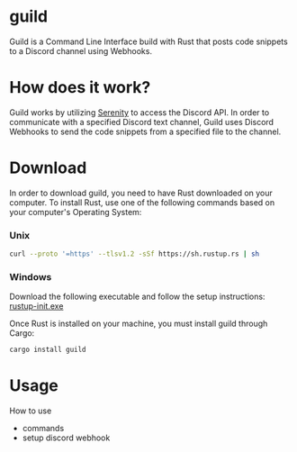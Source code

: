# guild

Guild is a Command Line Interface build with Rust that posts code snippets to a Discord channel using Webhooks.

# How does it work?

Guild works by utilizing [Serenity](https://www.github.com/serenity-rs/serenity) to access the Discord API. In order to communicate with a specified Discord text channel, Guild uses Discord Webhooks to send the code snippets from a specified file to the channel.

# Download

In order to download guild, you need to have Rust downloaded on your computer. To install Rust, use one of the following commands based on your computer's Operating System:

### Unix 
```bash
curl --proto '=https' --tlsv1.2 -sSf https://sh.rustup.rs | sh
```
### Windows
Download the following executable and follow the setup instructions: [rustup-init.exe](https://static.rust-lang.org/rustup/dist/i686-pc-windows-gnu/rustup-init.exe)


Once Rust is installed on your machine, you must install guild through Cargo: 
```bash
cargo install guild
```

# Usage

How to use
- commands
- setup discord webhook
